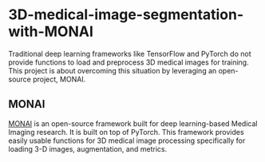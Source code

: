 # 3D-medical-image-segmentation-with-MONAI

Traditional deep learning frameworks like TensorFlow and PyTorch do not provide 
functions to load and preprocess 3D medical images for training. This project is about overcoming this situation by 
leveraging an open-source project, MONAI. 
## MONAI
[MONAI](https://monai.io/) is an open-source framework built for deep learning-based Medical Imaging research. It is built on top of PyTorch. 
This framework provides easily usable functions for 3D medical image processing specifically for loading 3-D images, augmentation, and metrics.   
